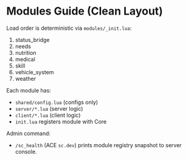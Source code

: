 # Modules Guide (Clean Layout)
Load order is deterministic via `modules/_init.lua`:
1) status_bridge
2) needs
3) nutrition
4) medical
5) skill
6) vehicle_system
7) weather

Each module has:
- `shared/config.lua` (configs only)
- `server/*.lua` (server logic)
- `client/*.lua` (client logic)
- `init.lua` registers module with Core

Admin command:
- `/sc_health` (ACE `sc.dev`) prints module registry snapshot to server console.
